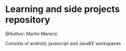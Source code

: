 Learning and side projects repository
=====================================
@Author: Martin Marecic

Consists of android, javascript and JavaEE workspaces
